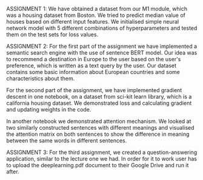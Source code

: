 ASSIGNMENT 1:
We have obtained a dataset from our M1 module, which was a housing dataset from Boston. We tried to predict median value of houses based on different input features. We initialised simple neural network model with 5 different combinations of hyperparameters and tested them on the test sets for loss values.

ASSIGNMENT 2:
For the first part of the assignment we have implemented a semantic search engine with the use of sentence BERT model. Our idea was to recommend a destination in Europe to the user based on the user's preference, which is written as a text query by the user. Our dataset contains some basic information about European countries and some characteristics about them.

For the second part of the assignment, we have implemented gradient descent in one notebook, on a dataset from sci-kit learn library, which is a california housing dataset. We demonstrated loss and calculating gradient and updating weights in the code.

In another notebook we demonstrated attention mechanism. We looked at two similarly constructed sentences with different meanings and visualised the attention matrix on both sentences to show the difference in meaning between the same words in different sentences.

ASSIGNMENT 3:
For the third assignment, we created a question-answering application, similar to the lecture one we had. In order for it to work user has to upload the deeplearning.pdf document to their Google Drive and run it after.
